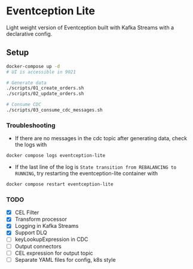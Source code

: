 # Eventception Lite

Light weight version of Eventception built with Kafka Streams with a declarative config.

## Setup

```bash
docker-compose up -d
# UI is accessible in 9021

# Generate data
./scripts/01_create_orders.sh
./scripts/02_update_orders.sh

# Consume CDC
./scripts/03_consume_cdc_messages.sh
```

### Troubleshooting

- If there are no messages in the cdc topic after generating data, check the logs with
```bash
docker compose logs eventception-lite
```
- If the last line of the log is `State transition from REBALANCING to RUNNING`, try restarting the eventception-lite container with
```bash
docker compose restart eventception-lite
```

### TODO

- [x] CEL Filter
- [x] Transform processor
- [x] Logging in Kafka Streams
- [x] Support DLQ
- [ ] keyLookupExpression in CDC
- [ ] Output connectors
- [ ] CEL expression for output topic
- [ ] Separate YAML files for config, k8s style